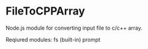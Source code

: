 # FileToCPPArray
Node.js module for converting input file to c/c++ array.

Reqiured modules:
fs (built-in)
prompt
